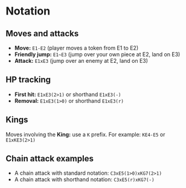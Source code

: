# Notation

## Moves and attacks

- **Move:** `E1-E2` (player moves a token from E1 to E2)
- **Friendly jump:** `E1~E3` (jump over your own piece at E2, land on E3)
- **Attack:** `E1xE3` (jump over an enemy at E2, land on E3)

## HP tracking

- **First hit:** `E1xE3(2>1)` or shorthand `E1xE3(-)`
- **Removal:** `E1xE3(1>0)` or shorthand `E1xE3(r)`

## Kings

Moves involving the **King:** use a `K` prefix. For example: `KE4-E5` or `E1xKE3(2>1)`

## Chain attack examples

- A chain attack with standard notation: `C3xE5(1>0)xKG7(2>1)`
- A chain attack with shorthand notation: `C3xE5(r)xKG7(-)`